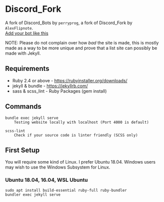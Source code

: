 
# Discord_Fork
A fork of Discord_Bots by `perryprog`, a fork of Discord_Fork by `AlexFlipnote`.  
[Add your bot like this](https://discordbots.co.uk/docs/adding-a-bot/)

NOTE: Please do not complain over how *bad* the site is made, this is mostly made as a
way to be more unique and prove that a list site can possibly be made with Jekyll.

## Requirements
- Ruby 2.4 or above - https://rubyinstaller.org/downloads/
- jekyll & bundle - https://jekyllrb.com/
- sass & scss_lint - Ruby Packages (gem install)

## Commands
```
bundle exec jekyll serve
    Testing website locally with localhost (Port 4000 is default)

scss-lint
    Check if your source code is linter friendly (SCSS only)
```

## First Setup
You will require some kind of Linux. I prefer Ubuntu 18.04.
Windows users may wish to use the Windows Subsystem for Linux.

### Ubuntu 18.04, 16.04, WSL Ubuntu
```
sudo apt install build-essential ruby-full ruby-bundler
bundler exec jekyll serve
```
